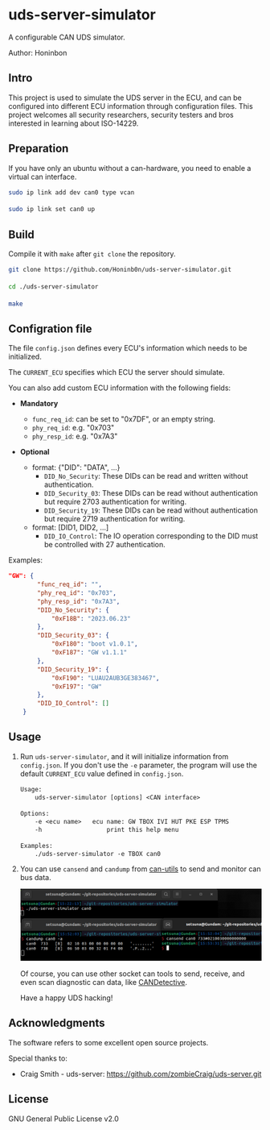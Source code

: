 # uds-server-simulator
A configurable CAN UDS simulator.

Author: Honinbon

## Intro
This project is used to simulate the UDS server in the ECU, and can be configured into different ECU information through configuration files. This project welcomes all security researchers, security testers and bros interested in learning about ISO-14229.

## Preparation
If you have only an ubuntu without a can-hardware, you need to enable a virtual can interface.
```sh
sudo ip link add dev can0 type vcan

sudo ip link set can0 up
```

## Build
Compile it with `make` after `git clone` the repository.

```sh
git clone https://github.com/Honinb0n/uds-server-simulator.git

cd ./uds-server-simulator

make
```

## Configration file
The file `config.json` defines every ECU's information which needs to be initialized.

The `CURRENT_ECU` specifies which ECU the server should simulate.

You can also add custom ECU information with the following fields:

* **Mandatory**
    * `func_req_id`: can be set to "0x7DF", or an empty string.
    * `phy_req_id`: e.g. "0x703"
    * `phy_resp_id`: e.g. "0x7A3"    

* **Optional** 
    * format: {"DID": "DATA", ...}   
        * `DID_No_Security`: These DIDs can be read and written without authentication.
        * `DID_Security_03`: These DIDs can be read without authentication but require 2703 authentication for writing.
        * `DID_Security_19`: These DIDs can be read without authentication but require 2719 authentication for writing.   
    * format: [DID1, DID2, ...] 
        * `DID_IO_Control`: The IO operation corresponding to the DID must be controlled with 27 authentication.

Examples:
```json
"GW": {
        "func_req_id": "",
        "phy_req_id": "0x703",
        "phy_resp_id": "0x7A3",
        "DID_No_Security": {
            "0xF18B": "2023.06.23"
        },
        "DID_Security_03": {
            "0xF180": "boot v1.0.1", 
            "0xF187": "GW v1.1.1"
        },
        "DID_Security_19": {
            "0xF190": "LUAU2AUB3GE383467",
            "0xF197": "GW"
        },
        "DID_IO_Control": []
    }
```

## Usage
1. Run `uds-server-simulator`, and it will initialize information from `config.json`. If you don't use the `-e` parameter, the program will use the default `CURRENT_ECU` value defined in `config.json`.

    ```
    Usage:   
        uds-server-simulator [options] <CAN interface> 

    Options:  
        -e <ecu name>	ecu name: GW TBOX IVI HUT PKE ESP TPMS   
        -h                  print this help menu  

    Examples:   
        ./uds-server-simulator -e TBOX can0  
    ```

2. You can use `cansend` and `candump` from [can-utils](https://github.com/linux-can/can-utils.git) to send and monitor can bus data.   

    ![usage2-1](./pic/usage2-1.png) 
    
    Of course, you can use other socket can tools to send, receive, and even scan diagnostic can data, like [CANDetective](https://github.com/Honinb0n/CANDetective.git "coming soon in a few weeks").

    Have a happy UDS hacking!

## Acknowledgments
The software refers to some excellent open source projects.

Special thanks to:

* Craig Smith - uds-server: <https://github.com/zombieCraig/uds-server.git>

## License
GNU General Public License v2.0



